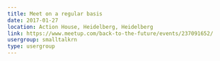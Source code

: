```yaml
---
title: Meet on a regular basis
date: 2017-01-27
location: Action House, Heidelberg, Heidelberg
link: https://www.meetup.com/back-to-the-future/events/237091652/
usergroup: smalltalkrn
type: usergroup
---
```

